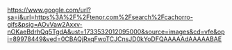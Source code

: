 https://www.google.com/url?sa=i&url=https%3A%2F%2Ftenor.com%2Fsearch%2Fcachorro-gifs&psig=AOvVaw2Axxv-nOKaeBdrhQq5TgdA&ust=1733532012095000&source=images&cd=vfe&opi=89978449&ved=0CBAQjRxqFwoTCJCnsJD0kYoDFQAAAAAdAAAAABAE
